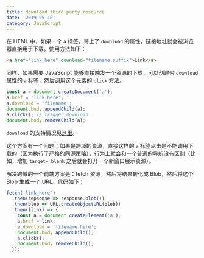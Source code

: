```yaml
---
title: download third party resource
date: '2019-05-10'
category: JavaScript
---
```


在 HTML 中，如果一个 `a` 标签，带上了 `download` 的属性，链接地址就会被浏览器直接用于下载。使用方法如下：

```html
<a href="link_here" download="filename.suffix">Link</a>
```

同样，如果需要 JavaScript 能够直接触发一个资源的下载，可以创建带 `download` 属性的 `a` 标签，然后调用这个元素的 `click` 方法。

```javascript
const a = document.createDocument('a');
a.href = 'link_here';
a.download = 'filename';
document.body.appendChild(a);
a.click(); // trigger download
document.body.removeChild(a);
```

`download` 的支持情况见[这里](https://caniuse.com/download/embed)。

这个方案有一个问题：如果是跨域的资源，直接这样的 `a` 标签点击是不能调用下载的（因为执行了严格的同源策略），行为上就会和一个普通的导航没有区别（比如，增加 `target=_blank` 之后就会打开一个新窗口展示资源）。

解决跨域的一个前端方案是：fetch 资源，然后将结果转化成 Blob，然后将这个 Blob 生成一个 URL。代码如下：

```javascript
fetch('link_here')
  .then(repsonse => response.blob())
  .then(blob => URL.createObjectURL(blob))
  .then((link) => {
    const a = document.createElement('a');
    a.href = link;
    a.download = 'filename.here';
    document.body.appendChild();
    a.click();
    document.body.removeChild();
  });
```
